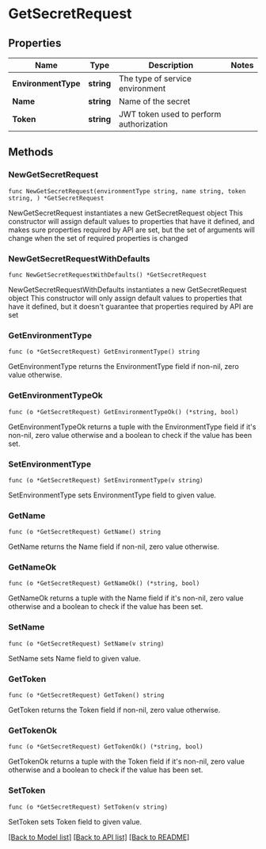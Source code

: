 # GetSecretRequest

## Properties

Name | Type | Description | Notes
------------ | ------------- | ------------- | -------------
**EnvironmentType** | **string** | The type of service environment | 
**Name** | **string** | Name of the secret | 
**Token** | **string** | JWT token used to perform authorization | 

## Methods

### NewGetSecretRequest

`func NewGetSecretRequest(environmentType string, name string, token string, ) *GetSecretRequest`

NewGetSecretRequest instantiates a new GetSecretRequest object
This constructor will assign default values to properties that have it defined,
and makes sure properties required by API are set, but the set of arguments
will change when the set of required properties is changed

### NewGetSecretRequestWithDefaults

`func NewGetSecretRequestWithDefaults() *GetSecretRequest`

NewGetSecretRequestWithDefaults instantiates a new GetSecretRequest object
This constructor will only assign default values to properties that have it defined,
but it doesn't guarantee that properties required by API are set

### GetEnvironmentType

`func (o *GetSecretRequest) GetEnvironmentType() string`

GetEnvironmentType returns the EnvironmentType field if non-nil, zero value otherwise.

### GetEnvironmentTypeOk

`func (o *GetSecretRequest) GetEnvironmentTypeOk() (*string, bool)`

GetEnvironmentTypeOk returns a tuple with the EnvironmentType field if it's non-nil, zero value otherwise
and a boolean to check if the value has been set.

### SetEnvironmentType

`func (o *GetSecretRequest) SetEnvironmentType(v string)`

SetEnvironmentType sets EnvironmentType field to given value.


### GetName

`func (o *GetSecretRequest) GetName() string`

GetName returns the Name field if non-nil, zero value otherwise.

### GetNameOk

`func (o *GetSecretRequest) GetNameOk() (*string, bool)`

GetNameOk returns a tuple with the Name field if it's non-nil, zero value otherwise
and a boolean to check if the value has been set.

### SetName

`func (o *GetSecretRequest) SetName(v string)`

SetName sets Name field to given value.


### GetToken

`func (o *GetSecretRequest) GetToken() string`

GetToken returns the Token field if non-nil, zero value otherwise.

### GetTokenOk

`func (o *GetSecretRequest) GetTokenOk() (*string, bool)`

GetTokenOk returns a tuple with the Token field if it's non-nil, zero value otherwise
and a boolean to check if the value has been set.

### SetToken

`func (o *GetSecretRequest) SetToken(v string)`

SetToken sets Token field to given value.



[[Back to Model list]](../README.md#documentation-for-models) [[Back to API list]](../README.md#documentation-for-api-endpoints) [[Back to README]](../README.md)


